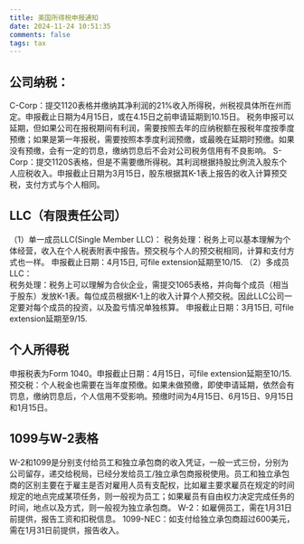 ```yaml
---
title: 美国所得税申报通知
date: 2024-11-24 10:51:35
comments: false
tags: tax
---
```


## 公司纳税：
   C-Corp：提交1120表格并缴纳其净利润的21%收入所得税，州税视具体所在州而定。申报截止日期为4月15日，或在4.15日之前申请延期到10.15日。
   税务申报可以延期，但如果公司在报税期间有利润，需要按照去年的应纳税额在报税年度按季度预缴；如果是第一年报税，需要按照本季度利润预缴，或最晚在延期时预缴。如果没有预缴，会有一定的罚息，缴纳罚息后不会对公司税务信用有不良影响。
   S-Corp：提交1120S表格，但是不需要缴所得税。其利润根据持股比例流入股东个人应税收入。申报截止日期为3月15日，股东根据其K-1表上报告的收入计算预交税，支付方式与个人相同。

## LLC（有限责任公司）
   （1）单一成员LLC(Single Member LLC)：
   税务处理：税务上可以基本理解为个体经营，收入在个人税表附表中报告。预交税与个人的预交税相同，计算和支付方式也一样。
   申报截止日期：4月15日, 可file extension延期至10/15.
   （2）多成员LLC：      
   税务处理：税务上可以理解为合伙企业，需提交1065表格，并向每个成员（相当于股东）发放K-1表。每位成员根据K-1上的收入计算个人预交税。因此LLC公司一定要对每个成员的投资，以及盈亏情况单独核算。
   申报截止日期：3月15日, 可file extension延期至9/15.

## 个人所得税
申报税表为Form 1040。申报截止日期：4月15日，可file extension延期至10/15.
预交税：个人税金也需要在当年度预缴。如果未做预缴，即使申请延期，依然会有罚息，缴纳罚息后，个人信用不受影响。预缴时间为4月15日、6月15日、9月15日和1月15日。

## 1099与W-2表格
   W-2和1099是分别支付给员工和独立承包商的收入凭证，一般一式三份，分别为公司留存，递交给税局，已经分发给员工/独立承包商报税使用。员工和独立承包商的区别主要在于雇主是否对雇用人员有支配权，比如雇主要求雇员在规定的时间规定的地点完成某项任务，则一般视为员工；如果雇员有自由权力决定完成任务的时间，地点以及方式，则一般视为独立承包商。
   W-2：如雇佣员工，需在1月31日前提供，报告工资和扣税信息。
   1099-NEC：如支付给独立承包商超过600美元，需在1月31日前提供，报告收入。